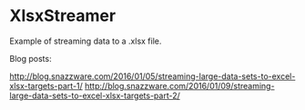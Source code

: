 # XlsxStreamer

Example of streaming data to a .xlsx file. 

Blog posts: 

http://blog.snazzware.com/2016/01/05/streaming-large-data-sets-to-excel-xlsx-targets-part-1/
http://blog.snazzware.com/2016/01/09/streaming-large-data-sets-to-excel-xlsx-targets-part-2/